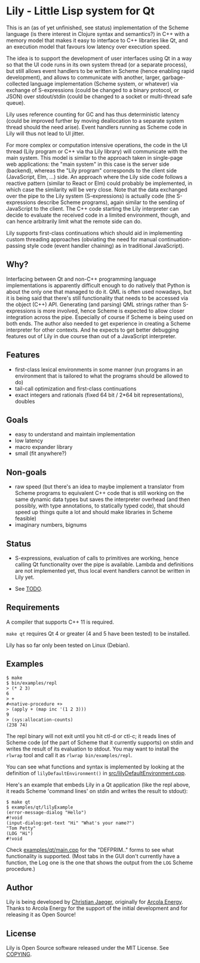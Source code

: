# Lily - Little Lisp system for Qt

This is an (as of yet unfinished, see status) implementation of the
Scheme language (is there interest in Clojure syntax and semantics?) 
in C++ with a memory model that makes it easy to interface to C++
libraries like Qt, and an execution model that favours low latency
over execution speed.

The idea is to support the development of user interfaces using Qt in
a way so that the UI code runs in its own system thread (or a separate
process), but still allows event handlers to be written in Scheme
(hence enabling rapid development), and allows to communicate with
another, larger, garbage-collected language implementation (Scheme
system, or whatever) via exchange of S-expressions (could be changed
to a binary protocol, or JSON) over stdout/stdin (could be changed to
a socket or multi-thread safe queue).

Lily uses reference counting for GC and has thus deterministic latency
(could be improved further by moving deallocation to a separate system
thread should the need arise). Event handlers running as Scheme code
in Lily will thus not lead to UI jitter.

For more complex or computation intensive operations, the code in the
UI thread (Lily program or C++ via tha Lily library) will communicate
with the main system. This model is similar to the approach taken in
single-page web applications: the "main system" in this case is the
server side (backend), whereas the "Lily program" corresponds to the
client side (JavaScript, Elm, ...) side. An approach where the Lily
side code follows a reactive pattern (similar to React or Elm) could
probably be implemented, in which case the similarity will be very
close. Note that the data exchanged over the pipe to the Lily system
(S-expressions) is actually code (the S-expressions describe Scheme
programs), again similar to the sending of JavaScript to the
client. The C++ code starting the Lily interpreter can decide to
evaluate the received code in a limited environment, though, and can
hence arbitrarily limit what the remote side can do.

Lily supports first-class continuations which should aid in
implementing custom threading approaches (obviating the need for
manual continuation-passing style code (event handler chaining) as in
traditional JavaScript).

## Why?

Interfacing between Qt and non-C++ programming language
implementations is apparently difficult enough to do natively that
Python is about the only one that managed to do it. QML is often used
nowadays, but it is being said that there's still functionality that
needs to be accessed via the object (C++) API. Generating (and
parsing) QML strings rather than S-expressions is more involved, hence
Scheme is expected to allow closer integration across the
pipe. Especially of course if Scheme is being used on both ends. The
author also needed to get experience in creating a Scheme interpreter
for other contexts. And he expects to get better debugging features
out of Lily in due course than out of a JavaScript interpreter.

## Features

* first-class lexical environments in some manner (run programs in an
  environment that is tailored to what the programs should be allowed
  to do)
* tail-call optimization and first-class continuations
* exact integers and rationals (fixed 64 bit / 2*64 bit
  representations), doubles

## Goals

* easy to understand and maintain implementation
* low latency
* macro expander library
* small (fit anywhere?)

## Non-goals

* raw speed (but there's an idea to maybe implement a translator from
  Scheme programs to equivalent C++ code that is still working on the
  same dynamic data types but saves the interpreter overhead (and then
  possibly, with type annotations, to statically typed code), that
  should speed up things quite a lot and should make libraries in
  Scheme feasible)
* imaginary numbers, bignums

## Status

- S-expressions, evaluation of calls to primitives are working, hence
  calling Qt functionality over the pipe is available. Lambda and
  definitions are not implemented yet, thus local event handlers
  cannot be written in Lily yet.

- See [TODO](TODO.md).


## Requirements

A compiler that supports C++ 11 is required.

`make qt` requires Qt 4 or greater (4 and 5 have been tested) to be
installed.

Lily has so far only been tested on Linux (Debian).


## Examples

    $ make
    $ bin/examples/repl
    > (* 2 3)
    6
    > +
    #<native-procedure +>
    > (apply + (map inc '(1 2 3)))
    9
    > (sys:allocation-counts)
    (238 74)

The repl binary will not exit until you hit ctl-d or ctl-c; it reads
lines of Scheme code (of the part of Scheme that it currently
supports) on stdin and writes the result of its evaluation to stdout.
You may want to install the `rlwrap` tool and call it as `rlwrap
bin/examples/repl`.

You can see what functions and syntax is implemented by looking at the
definition of `lilyDefaultEnvironment()` in
[src/lilyDefaultEnvironment.cpp](src/lilyDefaultEnvironment.cpp).

Here's an example that embeds Lily in a Qt application (like the repl
above, it reads Scheme 'command lines' on stdin and writes the result
to stdout):

    $ make qt
    $ examples/qt/lilyExample
    (error-message-dialog "Hello")
    #!void
    (input-dialog:get-text "Hi" "What's your name?")
    "Tom Petty"
    (LOG "Hi")
    #!void

Check [examples/qt/main.cpp](examples/qt/main.cpp) for the "DEFPRIM.." 
forms to see what functionality is supported. (Most tabs in the GUI
don't currently have a function, the Log one is the one that shows the
output from the `LOG` Scheme procedure.)


## Author

Lily is being developed by [Christian
Jaeger](http://christianjaeger.ch), originally for [Arcola
Energy](https://www.arcolaenergy.com/). Thanks to Arcola Energy for
the support of the initial development and for releasing it as Open
Source!


## License

Lily is Open Source software released under the MIT License. See
[COPYING](COPYING.md).
